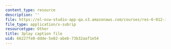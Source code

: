 ```yaml
---
content_type: resource
description: ''
file: https://ol-ocw-studio-app-qa.s3.amazonaws.com/courses/res-6-012-introduction-to-probability-spring-2018/66227fe0ddde5e82abeb73b32aaf1e54_1uW3qMFA9Ho.vtt
file_type: application/x-subrip
resourcetype: Other
title: 3play caption file
uid: 66227fe0-ddde-5e82-abeb-73b32aaf1e54
---
```

